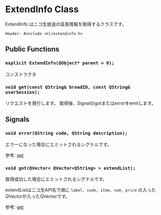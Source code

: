 ExtendInfo Class
================

ExtendInfo はニコ生放送の延長情報を取得するクラスです。

`Header: #include <nl/extendinfo.h>`

Public Functions
----------------

### `explicit ExtendInfo(QObject* parent = 0);`

コンストラクタ

### `void get(const QString& broadID, const QString& userSession);`

リクエストを発行します。
取得後、Signalのgotまたはerrorをemitします。

Signals
-------

### `void error(QString code, QString description);`

エラーになった場合にエミットされるシグナルです。

参考: [get](#void-getconst-qstring-broadid-const-qstring-usersession)

### `void got(QVector< QVector<QString> > extendList);`

取得成功した場合にエミットされるシグナルです。

extendListはニコ生API名で順に
`label, code, item, num, price`
の入ったQVectorが入ったQVectorです。

参考: [get](#void-getconst-qstring-broadid-const-qstring-usersession)
